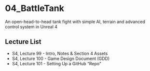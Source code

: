 # 04_BattleTank
An open-head-to-head tank fight with simple AI, terrain and advanced control system in Unreal 4

## Lecture List 

* S4, Lecture 99 - Intro, Notes & Section 4 Assets
* S4, Lecture 100 - Game Design Document (GDD)
* S4, Lecture 101 - Setting Up a GitHub “Repo"
